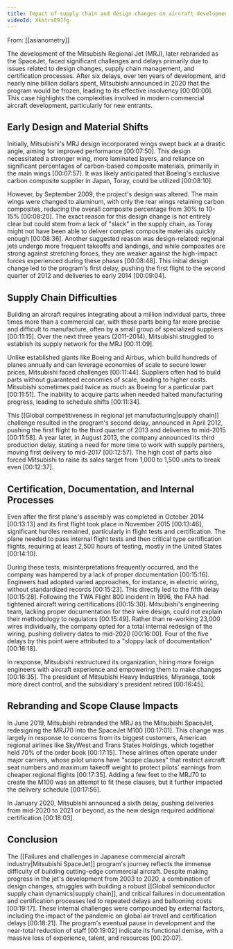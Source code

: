 ```yaml
---
title: Impact of supply chain and design changes on aircraft development
videoId: XkmtrsE9Jfg
---
```


From: [[asianometry]] <br/> 

The development of the Mitsubishi Regional Jet (MRJ), later rebranded as the SpaceJet, faced significant challenges and delays primarily due to issues related to design changes, supply chain management, and certification processes. After six delays, over ten years of development, and nearly nine billion dollars spent, Mitsubishi announced in 2020 that the program would be frozen, leading to its effective insolvency [00:00:00]. This case highlights the complexities involved in modern commercial aircraft development, particularly for new entrants.

## Early Design and Material Shifts

Initially, Mitsubishi's MRJ design incorporated wings swept back at a drastic angle, aiming for improved performance [00:07:50]. This design necessitated a stronger wing, more laminated layers, and reliance on significant percentages of carbon-based composite materials, primarily in the main wings [00:07:57]. It was likely anticipated that Boeing's exclusive carbon composite supplier in Japan, Toray, could be utilized [00:08:10].

However, by September 2009, the project's design was altered. The main wings were changed to aluminum, with only the rear wings retaining carbon composites, reducing the overall composite percentage from 30% to 10-15% [00:08:20]. The exact reason for this design change is not entirely clear but could stem from a lack of "slack" in the supply chain, as Toray might not have been able to deliver complex composite materials quickly enough [00:08:36]. Another suggested reason was design-related: regional jets undergo more frequent takeoffs and landings, and while composites are strong against stretching forces, they are weaker against the high-impact forces experienced during these phases [00:08:48]. This initial design change led to the program's first delay, pushing the first flight to the second quarter of 2012 and deliveries to early 2014 [00:09:04].

## Supply Chain Difficulties

Building an aircraft requires integrating about a million individual parts, three times more than a commercial car, with these parts being far more precise and difficult to manufacture, often by a small group of specialized suppliers [00:11:15]. Over the next three years (2011-2014), Mitsubishi struggled to establish its supply network for the MRJ [00:11:09].

Unlike established giants like Boeing and Airbus, which build hundreds of planes annually and can leverage economies of scale to secure lower prices, Mitsubishi faced challenges [00:11:44]. Suppliers often had to build parts without guaranteed economies of scale, leading to higher costs. Mitsubishi sometimes paid twice as much as Boeing for a particular part [00:11:51]. The inability to acquire parts when needed halted manufacturing progress, leading to schedule shifts [00:11:34].

This [[Global competitiveness in regional jet manufacturing|supply chain]] challenge resulted in the program's second delay, announced in April 2012, pushing the first flight to the third quarter of 2013 and deliveries to mid-2015 [00:11:58]. A year later, in August 2013, the company announced its third production delay, stating a need for more time to work with supply partners, moving first delivery to mid-2017 [00:12:57]. The high cost of parts also forced Mitsubishi to raise its sales target from 1,000 to 1,500 units to break even [00:12:37].

## Certification, Documentation, and Internal Processes

Even after the first plane's assembly was completed in October 2014 [00:13:13] and its first flight took place in November 2015 [00:13:46], significant hurdles remained, particularly in flight tests and certification. The plane needed to pass internal flight tests and then critical type certification flights, requiring at least 2,500 hours of testing, mostly in the United States [00:14:10].

During these tests, misinterpretations frequently occurred, and the company was hampered by a lack of proper documentation [00:15:16]. Engineers had adopted varied approaches, for instance, in electric wiring, without standardized records [00:15:23]. This directly led to the fifth delay [00:15:28]. Following the TWA Flight 800 incident in 1996, the FAA had tightened aircraft wiring certifications [00:15:30]. Mitsubishi's engineering team, lacking proper documentation for their wire design, could not explain their methodology to regulators [00:15:49]. Rather than re-working 23,000 wires individually, the company opted for a total internal redesign of the wiring, pushing delivery dates to mid-2020 [00:16:00]. Four of the five delays by this point were attributed to a "sloppy lack of documentation" [00:16:18].

In response, Mitsubishi restructured its organization, hiring more foreign engineers with aircraft experience and empowering them to make changes [00:16:35]. The president of Mitsubishi Heavy Industries, Miyanaga, took more direct control, and the subsidiary's president retired [00:16:45].

## Rebranding and Scope Clause Impacts

In June 2019, Mitsubishi rebranded the MRJ as the Mitsubishi SpaceJet, redesigning the MRJ70 into the SpaceJet M100 [00:17:01]. This change was largely in response to concerns from its biggest customers, American regional airlines like SkyWest and Trans States Holdings, which together held 70% of the order book [00:17:15]. These airlines often operate under major carriers, whose pilot unions have "scope clauses" that restrict aircraft seat numbers and maximum takeoff weight to protect pilots' earnings from cheaper regional flights [00:17:35]. Adding a few feet to the MRJ70 to create the M100 was an attempt to fit these clauses, but it further impacted the delivery schedule [00:17:56].

In January 2020, Mitsubishi announced a sixth delay, pushing deliveries from mid-2020 to 2021 or beyond, as the new design required additional certification [00:18:03].

## Conclusion

The [[Failures and challenges in Japanese commercial aircraft industry|Mitsubishi SpaceJet]] program's journey reflects the immense difficulty of building cutting-edge commercial aircraft. Despite making progress in the jet's development from 2003 to 2020, a combination of design changes, struggles with building a robust [[Global semiconductor supply chain dynamics|supply chain]], and critical failures in documentation and certification processes led to repeated delays and ballooning costs [00:19:17]. These internal challenges were compounded by external factors, including the impact of the pandemic on global air travel and certification delays [00:18:21]. The program's eventual pause in development and the near-total reduction of staff [00:19:02] indicate its functional demise, with a massive loss of experience, talent, and resources [00:20:07].